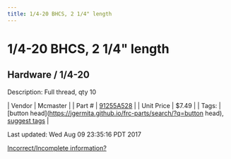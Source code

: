 ```yaml
---
title: 1/4-20 BHCS, 2 1/4" length
---
```


# 1/4-20 BHCS, 2 1/4" length
## Hardware / 1/4-20
Description: 	Full thread, qty 10 

| Vendor | Mcmaster | 
| Part # | [91255A528](https://www.mcmaster.com/#91255A528) | 
| Unit Price | $7.49 | 
| Tags: | [button head](https://jgermita.github.io/frc-parts/search/?q=button head), [suggest tags](https://docs.google.com/forms/d/e/1FAIpQLSeWyY8v3RgOty-MyWmh9U0iivNYN_molChYyS-0U-o-kOAv_g/viewform) | 

Last updated: Wed Aug 09 23:35:16 PDT 2017

 [Incorrect/Incomplete information?](https://docs.google.com/forms/d/e/1FAIpQLSeWyY8v3RgOty-MyWmh9U0iivNYN_molChYyS-0U-o-kOAv_g/viewform)